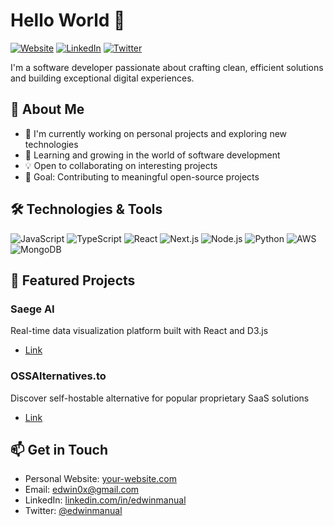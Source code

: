 # Hello World 👋

[![Website](https://img.shields.io/badge/Website-000000?style=for-the-badge&logo=About.me&logoColor=white)](https://your-website.com)
[![LinkedIn](https://img.shields.io/badge/LinkedIn-0077B5?style=for-the-badge&logo=linkedin&logoColor=white)](https://linkedin.com/in/edwinmanual)
[![Twitter](https://img.shields.io/badge/Twitter-1DA1F2?style=for-the-badge&logo=twitter&logoColor=white)](https://twitter.com/edwinmanual)

I'm a software developer passionate about crafting clean, efficient solutions and building exceptional digital experiences.

## 🚀 About Me

- 🔭 I'm currently working on personal projects and exploring new technologies
- 🌱 Learning and growing in the world of software development
- 💡 Open to collaborating on interesting projects
- 🎯 Goal: Contributing to meaningful open-source projects

## 🛠️ Technologies & Tools

![JavaScript](https://img.shields.io/badge/JavaScript-F7DF1E?style=for-the-badge&logo=javascript&logoColor=black)
![TypeScript](https://img.shields.io/badge/TypeScript-007ACC?style=for-the-badge&logo=typescript&logoColor=white)
![React](https://img.shields.io/badge/React-20232A?style=for-the-badge&logo=react&logoColor=61DAFB)
![Next.js](https://img.shields.io/badge/Next.js-000000?style=for-the-badge&logo=next.js&logoColor=white)
![Node.js](https://img.shields.io/badge/Node.js-43853D?style=for-the-badge&logo=node.js&logoColor=white)
![Python](https://img.shields.io/badge/Python-14354C?style=for-the-badge&logo=python&logoColor=white)
![AWS](https://img.shields.io/badge/AWS-232F3E?style=for-the-badge&logo=amazon-aws&logoColor=white)
![MongoDB](https://img.shields.io/badge/MongoDB-4EA94B?style=for-the-badge&logo=mongodb&logoColor=white)


## 🌟 Featured Projects

### Saege AI
Real-time data visualization platform built with React and D3.js

- [Link](https://saege.ai)

### OSSAlternatives.to
Discover self-hostable alternative for popular proprietary SaaS solutions
- [Link](https://ossalternatives.to)


## 📫 Get in Touch

- Personal Website: [your-website.com](https://edwin0x.com)
- Email: edwin0x@gmail.com
- LinkedIn: [linkedin.com/in/edwinmanual](https://linkedin.com/in/edwin-manual)
- Twitter: [@edwinmanual](https://twitter.com/edwinmanual)